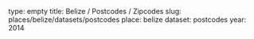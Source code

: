 type: empty
title: Belize / Postcodes / Zipcodes
slug: places/belize/datasets/postcodes
place: belize
dataset: postcodes
year: 2014
